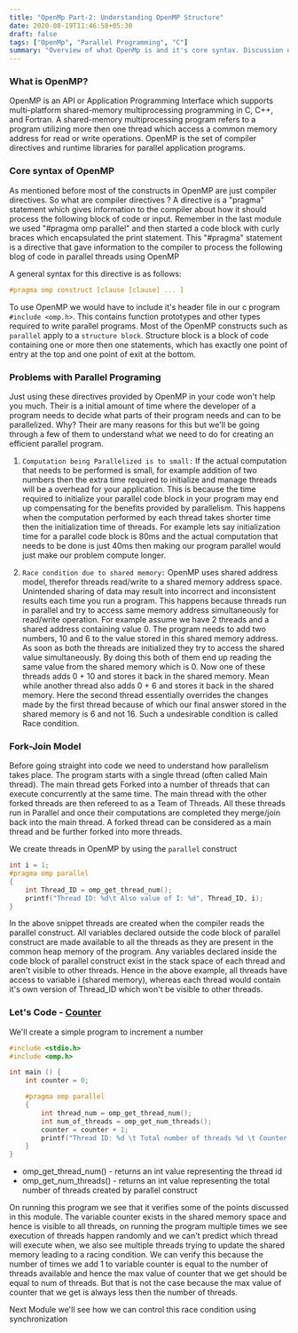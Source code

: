 ```yaml
---
title: "OpenMp Part-2: Understanding OpenMP Structure"
date: 2020-08-19T11:46:58+05:30
draft: false
tags: ["OpenMp", "Parallel Programming", "C"]
summary: "Overview of what OpenMp is and it's core syntax. Discussion on problems related to parallel programming and, introduction to Fork and join model"
---
```


### What is OpenMP?
OpenMP is an API or Application Programming Interface which supports multi-platform shared-memory multiprocessing programming in C, C++, and Fortran. A shared-memory multiprocessing program refers to a program utilizing more then one thread which access a common memory address for read or write operations. OpenMP is the set of compiler directives and runtime libraries for parallel application programs.

### Core syntax of OpenMP
As mentioned before most of the constructs in OpenMP are just compiler directives. So what are compiler directives ?  A directive is a "pragma" statement which gives information to the compiler about how it should process the following block of code or input. Remember in the last module we used "#pragma omp parallel" and then started a code block with curly braces which encapsulated the print statement. This "#pragma" statement is a directive that gave information to the compiler to process the following blog of code in parallel threads using OpenMP

A general syntax for this directive is as follows: 

```c
#pragma omp construct [clause [clause] ... ]
```

To use OpenMP we would have to include it's header file in our c program `#include <omp.h>`. This contains function prototypes and other types required to write parallel programs. Most of the OpenMP constructs such as `parallel` apply to a `structure block`. Structure block is a block of code containing one or more then one statements, which has exactly one point of entry at the top and one point of exit at the bottom.


### Problems with Parallel Programing
Just using these directives provided by OpenMP in your code won't help you much. Their is a initial amount of time where the developer of a program needs to decide what parts of their program needs and can to be parallelized. Why? Their are many reasons for this but we'll be going through a few of them to understand what we need to do for creating an efficient parallel program.

1. `Computation being Parallelized is to small:` If the actual computation that needs to be performed is small, for example addition of two numbers then the extra time required to initialize and manage threads will be a overhead for your application. This is because the time required to initialize your parallel code block in your program may end up compensating for the benefits provided by parallelism. This happens when the computation performed by each thread takes shorter time then the initialization time of threads. For example lets say initialization time for a parallel code block is 80ms and the actual computation that needs to be done is just 40ms then making our program parallel would just make our problem compute longer.

2. `Race condition due to shared memory:` OpenMP uses shared address model, therefor threads read/write to a shared memory address space. Unintended sharing of data may result into incorrect and inconsistent results each time you run a program. This happens because threads run in parallel and try to access same memory address simultaneously for read/write operation. For example assume we have 2 threads and a shared address containing value 0. The program needs to add two numbers, 10 and 6 to the value stored in this shared memory address. As soon as both the threads are initialized they try to access the shared value simultaneously. By doing this both of them end up reading the same value from the shared memory which is 0. Now one of these threads adds 0 + 10 and stores it back in the shared memory. Mean while another thread also adds 0 + 6 and stores it back in the shared memory. Here the second thread essentially overrides the changes made by the first thread because of which our final answer stored in the shared memory is 6 and not 16. Such a undesirable condition is called Race condition.


### Fork-Join Model
Before going straight into code we need to understand how parallelism takes place. The program starts with a single thread (often called Main thread). The main thread gets Forked into a number of threads that can execute concurrently at the same time. The main thread with the other forked threads are then refereed to as a Team of Threads. All these threads run in Parallel and once their computations are completed they merge/join back into the main thread. A forked thread can be considered as a main thread and be further forked into more threads.

We create threads in OpenMP by using the `parallel` construct

```c
int i = 1;
#pragma omp parallel
{
    int Thread_ID = omp_get_thread_num();
    printf("Thread ID: %d\t Also value of I: %d", Thread_ID, i);
}
```

In the above snippet threads are created when the compiler reads the parallel construct. All variables declared outside the code block of parallel construct are made available to all the threads as they are present in the common heap memory of the program. Any variables declared inside the code block of parallel construct exist in the stack space of each thread and aren't visible to other threads. Hence in the above example, all threads have access to variable i (shared memory), whereas each thread would contain it's own version of Thread_ID which won't be visible to other threads.


### Let's Code - [Counter](https://github.com/sarthakpranesh/OpenMp_Basics/blob/master/02.Understanding_OpenMP_Structure/Counter.c)
We'll create a simple program to increment a number
```c
#include <stdio.h>
#include <omp.h>

int main () {
    int counter = 0;

    #pragma omp parallel 
    {
        int thread_num = omp_get_thread_num();
        int num_of_threads = omp_get_num_threads();
        counter = counter + 1;
        printf("Thread ID: %d \t Total number of threads %d \t Counter Value: %d\n", thread_num, num_of_threads, counter);
    }
}
```
* omp_get_thread_num() - returns an int value representing the thread id
* omp_get_num_threads() - returns an int value representing the total number of threads created by parallel construct

On running this program we see that it verifies some of the points discussed in this module. The variable counter exists in the shared memory space and hence is visible to all threads, on running the program multiple times we see execution of threads happen randomly and we can't predict which thread will execute when, we also see multiple threads trying to update the shared memory leading to a racing condition. We can verify this because the number of times we add 1 to variable counter is equal to the number of threads available and hence the max value of counter that we get should be equal to num of threads. But that is not the case because the max value of counter that we get is always less then the number of threads.

Next Module we'll see how we can control this race condition using synchronization
